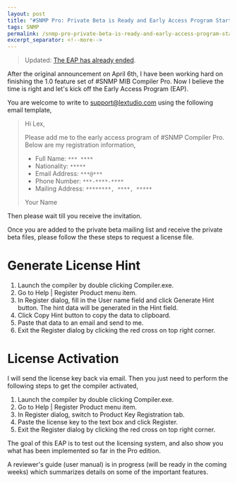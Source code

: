 ```yaml
---
layout: post
title: "#SNMP Pro: Private Beta is Ready and Early Access Program Starts"
tags: SNMP
permalink: /snmp-pro-private-beta-is-ready-and-early-access-program-starts-7311b09abd8e
excerpt_separator: <!--more-->
---
```

> Updated: [The EAP has already ended](/snmp-pro-early-access-program-ends-92f9fb358fc3).

After the original announcement on April 6th, I have been working hard on finishing the 1.0 feature set of #SNMP MIB Compiler Pro. Now I believe the time is right and let's kick off the Early Access Program (EAP).
<!--more-->

You are welcome to write to support@lextudio.com using the following email template,

> Hi Lex,
> 
> Please add me to the early access program of #SNMP Compiler Pro. Below are my registration information,
>
> * Full Name: `*** ****`
> * Nationality: `*****`
> * Email Address: `***@***`
> * Phone Number: `***-****-****`
> * Mailing Address: `********, ****, *****`
> 
> Your Name

Then please wait till you receive the invitation.

Once you are added to the private beta mailing list and receive the private beta files, please follow the these steps to request a license file.

# Generate License Hint

1. Launch the compiler by double clicking Compiler.exe.
1. Go to Help | Register Product menu item.
1. In Register dialog, fill in the User name field and click Generate Hint button. The hint data will be generated in the Hint field.
1. Click Copy Hint button to copy the data to clipboard.
1. Paste that data to an email and send to me.
1. Exit the Register dialog by clicking the red cross on top right corner.

# License Activation
I will send the license key back via email. Then you just need to perform the following steps to get the compiler activated,

1. Launch the compiler by double clicking Compiler.exe.
1. Go to Help | Register Product menu item.
1. In Register dialog, switch to Product Key Registration tab.
1. Paste the license key to the text box and click Register.
1. Exit the Register dialog by clicking the red cross on top right corner.

The goal of this EAP is to test out the licensing system, and also show you what has been implemented so far in the Pro edition.

A reviewer's guide (user manual) is in progress (will be ready in the coming weeks) which summarizes details on some of the important features.
